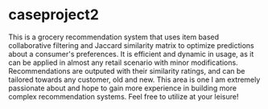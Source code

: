 # caseproject2

This is a grocery recommendation system that uses item based collaborative filtering and Jaccard similarity matrix to optimize predictions about a consumer's preferences. It is efficient and dynamic in usage, as it can be applied in almost any retail scenario with minor modifications. Recommendations are outputed with their similarity ratings, and can be tailored towards any customer, old and new.
This area is one I am extremely passionate about and hope to gain more experience in building more complex recommendation systems.
Feel free to utilize at your leisure! 
